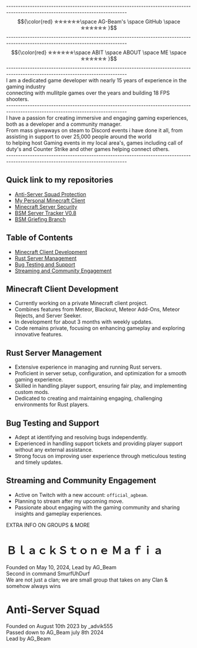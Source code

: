 ---------------------------------------------------------------------------------------------------------------------------------<br />
$${\color{red} ✯✯✯✯✯✯\space AG-Beam's \space GitHub \space ✯✯✯✯✯✯  }$$
---------------------------------------------------------------------------------------------------------------------------------<br />
$${\color{red} ✯✯✯✯✯✯\space ABIT \space ABOUT \space ME \space ✯✯✯✯✯✯  }$$
---------------------------------------------------------------------------------------------------------------------------------<br />
I am a dedicated game developer with nearly 15 years of experience in the gaming industry <br /> 
connecting with mullitple games over the years and building 18 FPS shooters. <br />
---------------------------------------------------------------------------------------------------------------------------------<br />
I have a passion for creating immersive and engaging gaming experiences, both as a developer and a community manager.<br />
From mass giveaways on steam to Discord events i have done it all, from assisting in support to over 25,000 people around the world <br />
to helping host Gaming events in my local area's, games including call of duty's and Counter Strike and other games helping connect others.<br />
---------------------------------------------------------------------------------------------------------------------------------<br />
## Quick link to my repositories
- [Anti-Server Squad Protection](https://github.com/AG-Beam/anti-server-squad-protection)
- [My Personal Minecraft Client](https://github.com/AG-Beam/AG-Beams-Client)
- [Minecraft Server Security](https://github.com/AG-Beam/minecraft-server-security)
- [BSM Server Tracker V0.8](https://github.com/AG-Beam/BSM-Server-Tracker-V0.8)
- [BSM Griefing Branch](https://github.com/AG-Beam/BSM-Griefing-Branch)
## Table of Contents
- [Minecraft Client Development](#minecraft-client-development)
- [Rust Server Management](#rust-server-management)
- [Bug Testing and Support](#bug-testing-and-support)
- [Streaming and Community Engagement](#streaming-and-community-engagement)


## Minecraft Client Development
- Currently working on a private Minecraft client project.
- Combines features from Meteor, Blackout, Meteor Add-Ons, Meteor Rejects, and Server Seeker.
- In development for about 3 months with weekly updates.
- Code remains private, focusing on enhancing gameplay and exploring innovative features.

## Rust Server Management
- Extensive experience in managing and running Rust servers.
- Proficient in server setup, configuration, and optimization for a smooth gaming experience.
- Skilled in handling player support, ensuring fair play, and implementing custom mods.
- Dedicated to creating and maintaining engaging, challenging environments for Rust players.

## Bug Testing and Support
- Adept at identifying and resolving bugs independently.
- Experienced in handling support tickets and providing player support without any external assistance.
- Strong focus on improving user experience through meticulous testing and timely updates.

## Streaming and Community Engagement
- Active on Twitch with a new account: `official_agbeam`.
- Planning to stream after my upcoming move.
- Passionate about engaging with the gaming community and sharing insights and gameplay experiences.



EXTRA INFO ON GROUPS & MORE
#   ＢｌａｃｋＳｔｏｎｅ Ｍａｆｉａ
Founded on May 10, 2024, 
Lead by AG_Beam <br />
Second in command SmurfUhDurf<br />
 We are not just a clan; we are small group that takes on any Clan & somehow always wins <br />
 #   Anti-Server Squad
Founded on August 10th 2023 by _advik555 <br />
Passed down to AG_Beam july 8th 2024 <br />
Lead by AG_Beam <br />

